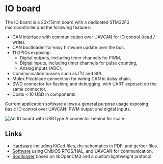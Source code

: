 # IO board

The IO board is a 23x15mm board with a dedicated STM32F3 microcontroller and the following features:

- CAN interface with communication over UAVCAN for IO control (read / write).
- CAN bootloader for easy firmware update over the bus.
- 11 GPIOs exposing:
    * Digital outputs, including timer channels for PWM,
    * Digital inputs, including timer channels for pulse counting,
    * Analog inputs (ADC).
- Communication busses such as I²C and SPI.
- Molex Picoblade connection for wiring CAN in daisy chain.
- SWD connector for flashing and debugging, with UART exposed on the same connector.
- Costs < 10 USD in components.

Current application software allows a general purpose usage exposing basic IO control over UAVCAN: PWM output and digital inputs.

![An IO board with USB type A connector behind for scale](http://www.cvra.ch/images/technologies/io-board.jpg)

## Links
- [Hardware](https://github.com/cvra/can-io-board) including KiCad files, the schematics in PDF, and gerber files.
- [Software](https://github.com/cvra/robot-software/tree/master/can-io-firmware) using ChibiOS RTOS/HAL, and UAVCAN for communication.
- [Bootloader](https://github.com/cvra/can-bootloader) based on libOpenCM3 and a custom lightweight protocol.
